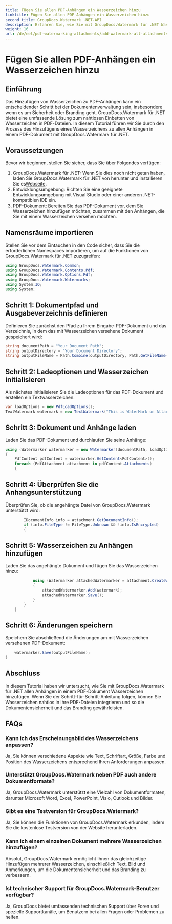 ```yaml
---
title: Fügen Sie allen PDF-Anhängen ein Wasserzeichen hinzu
linktitle: Fügen Sie allen PDF-Anhängen ein Wasserzeichen hinzu
second_title: GroupDocs.Watermark .NET-API
description: Erfahren Sie, wie Sie mit GroupDocs.Watermark für .NET Wasserzeichen zu PDF-Anhängen hinzufügen. Sichern Sie Ihre Dokumente ganz einfach mit benutzerdefinierten Wasserzeichen.
weight: 16
url: /de/net/pdf-watermarking-attachments/add-watermark-all-attachments-pdf/
---
```


# Fügen Sie allen PDF-Anhängen ein Wasserzeichen hinzu

## Einführung
Das Hinzufügen von Wasserzeichen zu PDF-Anhängen kann ein entscheidender Schritt bei der Dokumentenverwaltung sein, insbesondere wenn es um Sicherheit oder Branding geht. GroupDocs.Watermark für .NET bietet eine umfassende Lösung zum nahtlosen Einbetten von Wasserzeichen in PDF-Dateien. In diesem Tutorial führen wir Sie durch den Prozess des Hinzufügens eines Wasserzeichens zu allen Anhängen in einem PDF-Dokument mit GroupDocs.Watermark für .NET.
## Voraussetzungen
Bevor wir beginnen, stellen Sie sicher, dass Sie über Folgendes verfügen:
1.  GroupDocs.Watermark für .NET: Wenn Sie dies noch nicht getan haben, laden Sie GroupDocs.Watermark für .NET von herunter und installieren Sie es[Webseite](https://releases.groupdocs.com/Watermark/net/).
2. Entwicklungsumgebung: Richten Sie eine geeignete Entwicklungsumgebung mit Visual Studio oder einer anderen .NET-kompatiblen IDE ein.
3. PDF-Dokument: Bereiten Sie das PDF-Dokument vor, dem Sie Wasserzeichen hinzufügen möchten, zusammen mit den Anhängen, die Sie mit einem Wasserzeichen versehen möchten.

## Namensräume importieren
Stellen Sie vor dem Eintauchen in den Code sicher, dass Sie die erforderlichen Namespaces importieren, um auf die Funktionen von GroupDocs.Watermark für .NET zuzugreifen:
```csharp
using GroupDocs.Watermark.Common;
using GroupDocs.Watermark.Contents.Pdf;
using GroupDocs.Watermark.Options.Pdf;
using GroupDocs.Watermark.Watermarks;
using System.IO;
using System;
```
## Schritt 1: Dokumentpfad und Ausgabeverzeichnis definieren
Definieren Sie zunächst den Pfad zu Ihrem Eingabe-PDF-Dokument und das Verzeichnis, in dem das mit Wasserzeichen versehene Dokument gespeichert wird:
```csharp
string documentPath = "Your Document Path";
string outputDirectory = "Your Document Directory";
string outputFileName = Path.Combine(outputDirectory, Path.GetFileName(documentPath));
```
## Schritt 2: Ladeoptionen und Wasserzeichen initialisieren
Als nächstes initialisieren Sie die Ladeoptionen für das PDF-Dokument und erstellen ein Textwasserzeichen:
```csharp
var loadOptions = new PdfLoadOptions();
TextWatermark watermark = new TextWatermark("This is WaterMark on Attachment", new Font("Arial", 19));
```
## Schritt 3: Dokument und Anhänge laden
Laden Sie das PDF-Dokument und durchlaufen Sie seine Anhänge:
```csharp
using (Watermarker watermarker = new Watermarker(documentPath, loadOptions))
{
    PdfContent pdfContent = watermarker.GetContent<PdfContent>();
    foreach (PdfAttachment attachment in pdfContent.Attachments)
    {
```
## Schritt 4: Überprüfen Sie die Anhangsunterstützung
Überprüfen Sie, ob die angehängte Datei von GroupDocs.Watermark unterstützt wird:
```csharp
        IDocumentInfo info = attachment.GetDocumentInfo();
        if (info.FileType != FileType.Unknown && !info.IsEncrypted)
        {
```
## Schritt 5: Wasserzeichen zu Anhängen hinzufügen
Laden Sie das angehängte Dokument und fügen Sie das Wasserzeichen hinzu:
```csharp
            using (Watermarker attachedWatermarker = attachment.CreateWatermarker())
            {
                attachedWatermarker.Add(watermark);
                attachedWatermarker.Save();
            }
        }
    }
```
## Schritt 6: Änderungen speichern
Speichern Sie abschließend die Änderungen am mit Wasserzeichen versehenen PDF-Dokument:
```csharp
    watermarker.Save(outputFileName);
}
```

## Abschluss
In diesem Tutorial haben wir untersucht, wie Sie mit GroupDocs.Watermark für .NET allen Anhängen in einem PDF-Dokument Wasserzeichen hinzufügen. Wenn Sie der Schritt-für-Schritt-Anleitung folgen, können Sie Wasserzeichen nahtlos in Ihre PDF-Dateien integrieren und so die Dokumentensicherheit und das Branding gewährleisten.
## FAQs
### Kann ich das Erscheinungsbild des Wasserzeichens anpassen?
Ja, Sie können verschiedene Aspekte wie Text, Schriftart, Größe, Farbe und Position des Wasserzeichens entsprechend Ihren Anforderungen anpassen.
### Unterstützt GroupDocs.Watermark neben PDF auch andere Dokumentformate?
Ja, GroupDocs.Watermark unterstützt eine Vielzahl von Dokumentformaten, darunter Microsoft Word, Excel, PowerPoint, Visio, Outlook und Bilder.
### Gibt es eine Testversion für GroupDocs.Watermark?
Ja, Sie können die Funktionen von GroupDocs.Watermark erkunden, indem Sie die kostenlose Testversion von der Website herunterladen.
### Kann ich einem einzelnen Dokument mehrere Wasserzeichen hinzufügen?
Absolut, GroupDocs.Watermark ermöglicht Ihnen das gleichzeitige Hinzufügen mehrerer Wasserzeichen, einschließlich Text, Bild und Anmerkungen, um die Dokumentensicherheit und das Branding zu verbessern.
### Ist technischer Support für GroupDocs.Watermark-Benutzer verfügbar?
Ja, GroupDocs bietet umfassenden technischen Support über Foren und spezielle Supportkanäle, um Benutzern bei allen Fragen oder Problemen zu helfen.